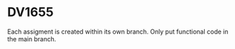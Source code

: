 # DV1655
Each assigment is created within its own branch.
Only put functional code in the main branch.
